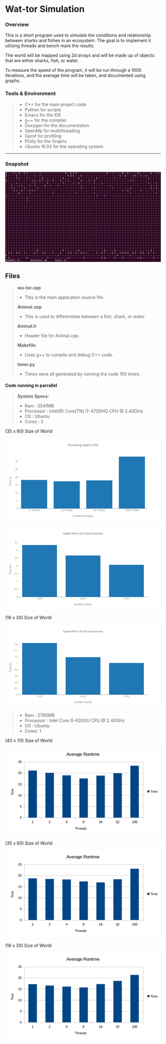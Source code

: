 Wat-tor Simulation
===================
### Overview
This is a short program used to simulate the conditions and relationship between sharks and fishes in an ecosystem. The goal is to implement it utlising threads and bench mark the results.

The world will be mapped using 2d arrays and will be made up of objects that are either sharks, fish, or water.

To measure the speed of the program, it will be run through a 1000 iterations, and the average time will be taken, and documented using graphs.

### Tools & Environment
> - C++ for the main project code
> - Python for scripts
> - Emacs for the  IDE
> - g++ for the compiler
> - Doxygen for the documentation
> - OpenMp for multithreading
> - Gprof for profiling
>  - Plotly for the Graphs
>  - Ubuntu 16.04 for the operating system

----------
### Snapshot
![alt text](https://github.com/phelantomas/Wa-tor/blob/master/Charts/wator.PNG)

Files
-------------

> **wa-tor.cpp**
> - This is the main application source file.
> 
> **Animal.cpp**
> - This is used to differentiate between a fish, shark, or water. 
> 
> **Animal.h**
> - Header file for Animal.cpp.
> 
> **Makefile**
> - Uses g++ to compile and debug C++ code.
> 
> **timer.py**
> - Times were all generated by running the code 100 times.


#### <i class="icon-file"></i> Code running in parrallel
> **System Specs:**

> - Ram : 3541MB
> - Processor : Intel(R) Core(TN) i7-4700HQ CPU @ 2.40GHz
> - OS : Ubuntu
> - Cores : 3

(35 x 60) Size of World

![alt text](https://github.com/phelantomas/Wa-tor/blob/master/Charts/NoOfThreadsChart.png)

![alt text](https://github.com/phelantomas/Wa-tor/blob/master/Charts/NoPauseCharts.png)

(18 x 30) Size of World

![alt text](https://github.com/phelantomas/Wa-tor/blob/master/Charts/SmallWorld.png)

> - Ram : 2780MB
> - Processor : Intel Core i5-6200U CPU @ 2.40GHz
> - OS : Ubuntu
> - Cores: 1

(40 x 70) Size of World

![alt text](https://github.com/phelantomas/Wa-tor/blob/master/Charts/JakeSSWorld.png)

(35 x 60) Size of World

![alt text](https://github.com/phelantomas/Wa-tor/blob/master/Charts/JakeWorld.png)

(18 x 30) Size of World

![alt text](https://github.com/phelantomas/Wa-tor/blob/master/Charts/JakeSWorld.png)
